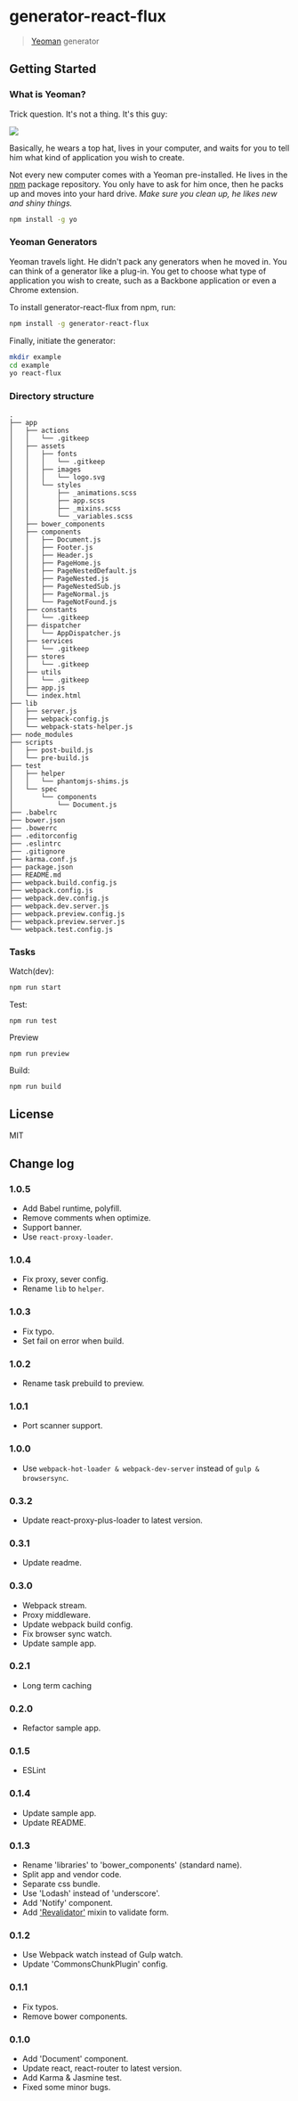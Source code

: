# generator-react-flux

> [Yeoman](http://yeoman.io) generator


## Getting Started

### What is Yeoman?

Trick question. It's not a thing. It's this guy:

![](http://i.imgur.com/JHaAlBJ.png)

Basically, he wears a top hat, lives in your computer, and waits for you to tell him what kind of application you wish to create.

Not every new computer comes with a Yeoman pre-installed. He lives in the [npm](https://npmjs.org) package repository. You only have to ask for him once, then he packs up and moves into your hard drive. *Make sure you clean up, he likes new and shiny things.*

```bash
npm install -g yo
```

### Yeoman Generators

Yeoman travels light. He didn't pack any generators when he moved in. You can think of a generator like a plug-in. You get to choose what type of application you wish to create, such as a Backbone application or even a Chrome extension.

To install generator-react-flux from npm, run:

```bash
npm install -g generator-react-flux
```

Finally, initiate the generator:

```bash
mkdir example
cd example
yo react-flux
```

### Directory structure
```
.
├── app
│   ├── actions
│   │   └── .gitkeep
│   ├── assets
│   │   ├── fonts
│   │   │   └── .gitkeep
│   │   ├── images
│   │   │   └── logo.svg
│   │   └── styles
│   │       ├── _animations.scss
│   │       ├── app.scss
│   │       ├── _mixins.scss
│   │       └── _variables.scss
│   ├── bower_components
│   ├── components
│   │   ├── Document.js
│   │   ├── Footer.js
│   │   ├── Header.js
│   │   ├── PageHome.js
│   │   ├── PageNestedDefault.js
│   │   ├── PageNested.js
│   │   ├── PageNestedSub.js
│   │   ├── PageNormal.js
│   │   └── PageNotFound.js
│   ├── constants
│   │   └── .gitkeep
│   ├── dispatcher
│   │   └── AppDispatcher.js
│   ├── services
│   │   └── .gitkeep
│   ├── stores
│   │   └── .gitkeep
│   ├── utils
│   │   └── .gitkeep
│   ├── app.js
│   └── index.html
├── lib
│   ├── server.js
│   ├── webpack-config.js
│   └── webpack-stats-helper.js
├── node_modules
├── scripts
│   ├── post-build.js
│   └── pre-build.js
├── test
│   ├── helper
│   │   └── phantomjs-shims.js
│   └── spec
│       └── components
│           └── Document.js
├── .babelrc
├── bower.json
├── .bowerrc
├── .editorconfig
├── .eslintrc
├── .gitignore
├── karma.conf.js
├── package.json
├── README.md
├── webpack.build.config.js
├── webpack.config.js
├── webpack.dev.config.js
├── webpack.dev.server.js
├── webpack.preview.config.js
├── webpack.preview.server.js
└── webpack.test.config.js

```

### Tasks
Watch(dev):
```bash
npm run start
```

Test:
```
npm run test
```

Preview
```
npm run preview
```

Build:
```bash
npm run build
```

## License

MIT

## Change log

### 1.0.5
- Add Babel runtime, polyfill.
- Remove comments when optimize.
- Support banner.
- Use `react-proxy-loader`.

### 1.0.4
- Fix proxy, sever config.
- Rename `lib` to `helper`.

### 1.0.3
- Fix typo.
- Set fail on error when build.

### 1.0.2
- Rename task prebuild to preview.

### 1.0.1
- Port scanner support.

### 1.0.0
- Use `webpack-hot-loader & webpack-dev-server` instead of `gulp & browsersync`.

### 0.3.2
- Update react-proxy-plus-loader to latest version.

### 0.3.1
- Update readme.

### 0.3.0
- Webpack stream.
- Proxy middleware.
- Update webpack build config.
- Fix browser sync watch.
- Update sample app.

### 0.2.1
- Long term caching

### 0.2.0
- Refactor sample app.

### 0.1.5
- ESLint

### 0.1.4
- Update sample app.
- Update README.

### 0.1.3
- Rename 'libraries' to 'bower_components' (standard name).
- Split app and vendor code.
- Separate css bundle.
- Use 'Lodash' instead of 'underscore'.
- Add 'Notify' component.
- Add ['Revalidator'](https://github.com/flatiron/revalidator) mixin to validate form.

### 0.1.2
- Use Webpack watch instead of Gulp watch.
- Update 'CommonsChunkPlugin' config.

### 0.1.1
- Fix typos.
- Remove bower components.

### 0.1.0
- Add 'Document' component.
- Update react, react-router to latest version.
- Add Karma & Jasmine test.
- Fixed some minor bugs.

